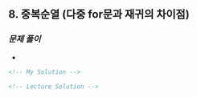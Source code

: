 ## 8. 중복순열 (다중 for문과 재귀의 차이점)

### _문제 풀이_

-

```html
<!-- My Solution -->
```

```html
<!-- Lecture Solution -->
```
